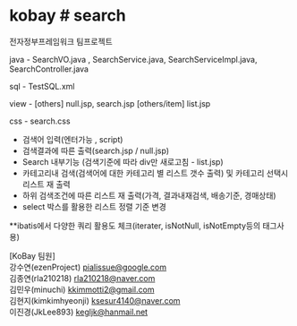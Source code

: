 # kobay # search
전자정부프레임워크 팀프로젝트 


java - SearchVO.java , SearchService.java, SearchServiceImpl.java, SearchController.java

sql - TestSQL.xml

view - [others] null.jsp, search.jsp [others/item] list.jsp

css - search.css


- 검색어 입력(엔터가능 , script)
- 검색결과에 따른 출력(search.jsp / null.jsp)
- Search 내부기능 (검색기준에 따라 div만 새로고침 - list.jsp)
- 카테고리내 검색(검색어에 대한 카테고리 별 리스트 갯수 출력) 및 카테고리 선택시 리스트 재 출력
- 하위 검색조건에 따른 리스트 재 출력(가격, 결과내재검색, 배송기준, 경매상태)
- select 박스를 활용한 리스트 정렬 기준 변경

**ibatis에서 다양한 쿼리 활용도 체크(iterater, isNotNull, isNotEmpty등의 태그사용)


[KoBay 팀원] <br/>
강수연(ezenProject) pialissue@google.com <br/>
김종연(rla210218) rla210218@naver.com <br/>
김민우(minuchi) kkimmotti2@gmail.com <br/>
김현지(kimkimhyeonji) ksesur4140@naver.com <br/>
이진경(JkLee893) kegljk@hanmail.net <br/>
